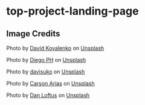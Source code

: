 # top-project-landing-page

## Image Credits

Photo by <a href="https://unsplash.com/@davidkovalenkoo?utm_content=creditCopyText&utm_medium=referral&utm_source=unsplash">David Kovalenko</a> on <a href="https://unsplash.com/photos/airplane-on-ground-surrounded-with-trees-G85VuTpw6jg?utm_content=creditCopyText&utm_medium=referral&utm_source=unsplash">Unsplash</a>

Photo by <a href="https://unsplash.com/@jdiegoph?utm_content=creditCopyText&utm_medium=referral&utm_source=unsplash">Diego PH</a> on <a href="https://unsplash.com/photos/person-holding-light-bulb-fIq0tET6llw?utm_content=creditCopyText&utm_medium=referral&utm_source=unsplash">Unsplash</a>

Photo by <a href="https://unsplash.com/@davisuko?utm_content=creditCopyText&utm_medium=referral&utm_source=unsplash">davisuko</a> on <a href="https://unsplash.com/photos/blue-lemon-sliced-into-two-halves-5E5N49RWtbA?utm_content=creditCopyText&utm_medium=referral&utm_source=unsplash">Unsplash</a>

Photo by <a href="https://unsplash.com/@carsonarias?utm_content=creditCopyText&utm_medium=referral&utm_source=unsplash">Carson Arias</a> on <a href="https://unsplash.com/photos/minifigure-head-lot-7Z03R1wOdmI?utm_content=creditCopyText&utm_medium=referral&utm_source=unsplash">Unsplash</a>
      
Photo by <a href="https://unsplash.com/@dloftusphoto?utm_content=creditCopyText&utm_medium=referral&utm_source=unsplash">Dan Loftus</a> on <a href="https://unsplash.com/photos/a-large-brick-building-with-purple-flowers-growing-on-it-QEwzj7NwkhU?utm_content=creditCopyText&utm_medium=referral&utm_source=unsplash">Unsplash</a>
      
      
